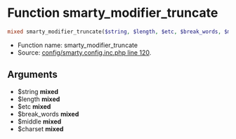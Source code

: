 Function smarty_modifier_truncate
===========================





```php
mixed smarty_modifier_truncate($string, $length, $etc, $break_words, $middle, $charset)
```

* Function name: smarty_modifier_truncate
* Source: [config/smarty.config.inc.php line 120](https://github.com/PrestaShop/PrestaShop/blob/1.5.3.0/config/smarty.config.inc.php#L120).

Arguments
---------

* $string **mixed**
* $length **mixed**
* $etc **mixed**
* $break_words **mixed**
* $middle **mixed**
* $charset **mixed**

